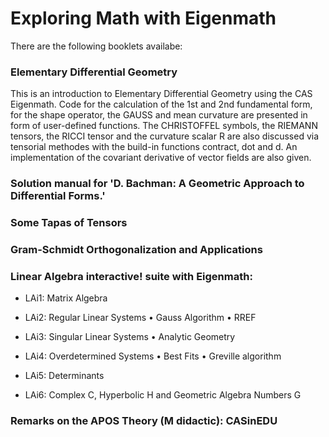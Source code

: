 # Exploring Math with Eigenmath

There are the following booklets availabe:

### Elementary Differential Geometry

This is an introduction to Elementary Differential Geometry using the CAS Eigenmath. Code for the calculation of the 1st and 2nd fundamental form, for the shape operator, the GAUSS and mean curvature are presented in form of user-defined functions. The CHRISTOFFEL symbols, the RIEMANN tensors, the RICCI tensor and the curvature scalar R are also discussed via tensorial methodes with the build-in functions contract, dot and d. An implementation of the covariant derivative of vector fields are also given.

### Solution manual for 'D. Bachman: A Geometric Approach to Differential Forms.'

### Some Tapas of Tensors

### Gram-Schmidt Orthogonalization and Applications

### Linear Algebra interactive! suite with Eigenmath:

- LAi1: Matrix Algebra

- LAi2: Regular Linear Systems • Gauss Algorithm • RREF

- LAi3: Singular Linear Systems • Analytic Geometry

- LAi4: Overdetermined Systems • Best Fits • Greville algorithm

- LAi5: Determinants

- LAi6: Complex C, Hyperbolic H and Geometric Algebra Numbers G

### Remarks on the APOS Theory (M didactic): CASinEDU

